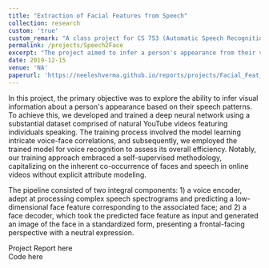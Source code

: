 ```yaml
---
title: "Extraction of Facial Features from Speech"
collection: research
custom: 'true'
custom_remark: "A class project for CS 753 (Automatic Speech Recognition), Fall '19"
permalink: /projects/Speech2Face
excerpt: "The project aimed to infer a person's appearance from their voice using a deep neural network trained on YouTube videos. The network encodes speech into a face feature and then decodes it into a canonical face image."
date: 2019-12-15
venue: 'NA'
paperurl: 'https://neeleshverma.github.io/reports/projects/Facial_Feat_Extract.pdf'
---
```


<style>

/* Style the counter cards */
.card {
<!--   box-shadow: 0 4px 8px 0 rgba(0, 0, 0, 0.2); /* this adds the "card" effect */ -->
  padding: 16px;
<!--   text-align: center; -->
<!--   background-color: #f1f1f1; -->
}

a:link {
  text-decoration: none;
}
</style>

In this project, the primary objective was to explore the ability to infer visual information about a person's appearance based on their speech patterns. To achieve this, we developed and trained a deep neural network using a substantial dataset comprised of natural YouTube videos featuring individuals speaking. The training process involved the model learning intricate voice-face correlations, and subsequently, we employed the trained model for voice recognition to assess its overall efficiency. Notably, our training approach embraced a self-supervised methodology, capitalizing on the inherent co-occurrence of faces and speech in online videos without explicit attribute modeling. 

The pipeline consisted of two integral components: 1) a voice encoder, adept at processing complex speech spectrograms and predicting a low-dimensional face feature corresponding to the associated face; and 2) a face decoder, which took the predicted face feature as input and generated an image of the face in a standardized form, presenting a frontal-facing perspective with a neutral expression.  

Project Report [here](https://neeleshverma.github.io/reports/projects/Facial_Feat_Extract.pdf)  
Code [here](https://github.com/neeleshverma/Speech2Face)